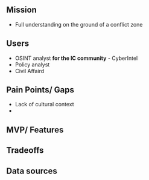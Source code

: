 ## Mission

- Full understanding on the ground of a conflict zone

## Users
- OSINT analyst **for the IC community** - CyberIntel
- Policy analyst
- Civil Affaird

## Pain Points/ Gaps
- Lack of cultural context
- 

## MVP/ Features

## Tradeoffs

## Data sources 
